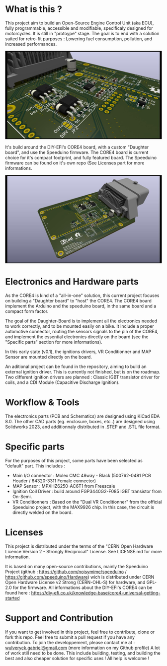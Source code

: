 # What is this ?
This project aim to build an Open-Source Engine Control Unit (aka ECU), fully programmable, accessible and modifiable, specificaly designed for motorcycles. It is still in "protoype" stage.
The goal is to end with a solution suited for retro-fit purposes : Lowering fuel consumption, pollution, and increased performances.

![alt text](https://github.com/G-Maveryck/Speeduino-2Wheel-prototype/blob/main/Core4GPZ_rev0-1/Core4GPZ_rev0-1_Preview02.jpg?raw=true)

It's build around the DIY-EFI's CORE4 board, with a custom "Daughter board", and use the Speeduino firmware.
The CORE4 board is current choice for it's compact footprint, and fully featured board.
The Speeduino firmware can be found on it's own repo (See Licenses part for more informations.

![alt text](https://github.com/G-Maveryck/Speeduino-2Wheel-prototype/blob/main/Core4GPZ_rev0-1/Core4GPZ_rev0-1_Preview01.jpg?raw=true)

# Electronics and Hardware parts
As the CORE4 is kind of a "all-in-one" solution, this current project focuses on building a "Daughter board" to "host" the CORE4.
The CORE4 board implement the Arduino and the speeduino board, in the same board and a compact form factor.

The goal of the Daughter-Board is to implement all the electronics needed to work correctly, and to be mounted easily on a bike.
It include a proper automotive connector, routing the sensors signals to the pin of the CORE4, and implement the essential electronics directly on the board (see the "Specific parts" section for more informations).

In this early state (v0.1), the ignitions drivers, VR Conditionner and MAP Sensor are mounted directly on the board.

An aditional project can be found in the repository, aiming to build an external ignition driver. This is currently not finished, but is on the roadmap. 
Two different ignition drivers are planned : Classic IGBT transistor driver for coils, and a CDI Module (Capacitive Discharge Ignition).

# Workflow & Tools
The electronics parts (PCB and Schematics) are designed using KiCad EDA 8.0.
The other CAD parts (eg. enclosure, boxes, etc..) are designed using Solidworks 2023, and additionnaly distributed in .STEP and .STL file format.

# Specific parts
For the purposes of this project, some parts have been selected as "default" part. This includes :
- Main I/O connector : Molex CMC 48way  - Black (500762-0481 PCB Header / 64320-3311 Female connector)
- MAP Sensor : MPXHZ6250-AC6T1 from Freescale
- Ignition Coil Driver : build around FGP3440G2-F085 IGBT transistor from On-Semi.
- VR Conditionners : Based on the "Dual VR Conditionner" from the official Speeduino project, with the MAX9926 chip. In this case, the circuit is directly welded on the board.

# Licenses
This project is distributed under the terms of the "CERN Open Hardware Licence Version 2 - Strongly Reciprocal" License.
See LICENSE.md for more information.

It is based on many open-source contributions, mainly the Speeduino Project (github :  https://github.com/noisymime/speeduino / https://github.com/speeduino/Hardware) wich is distributed under CERN Open Hardware License v2 Strong (CERN-OHL-S) for hardware, and GPL-2.0 for the firmware.
All informations about the DIY-EFI's CORE4 can be found here : https://diy-efi.co.uk/knowledge-base/core4-universal-getting-started

# Support and Contribution
If you want to get involved in this project, feel free to contribute, clone or fork this repo. Feel free to submit a pull request if you have any contribution.
To join the developpement, please contact me at : wulveryck.gabriel@gmail.com (more information on my Github profile)
A lot of work still need to be done. This include building, testing, and building the best and also cheaper solution for specific uses !
All help is welcome !
